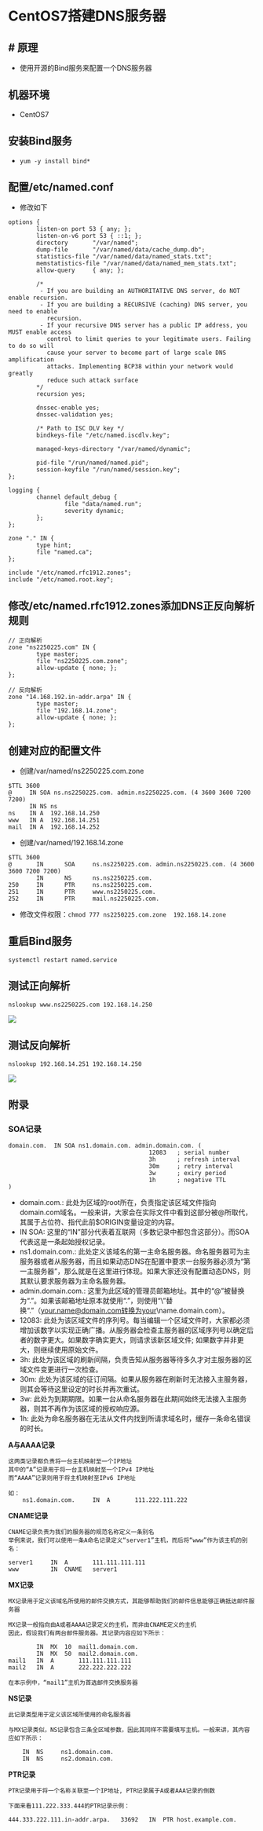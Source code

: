 # CentOS7搭建DNS服务器

## \# 原理

* 使用开源的Bind服务来配置一个DNS服务器

## 机器环境

* CentOS7

## 安装Bind服务

*  `yum -y install bind*`

## 配置/etc/named.conf

* 修改如下

```text
options {
        listen-on port 53 { any; };   
        listen-on-v6 port 53 { ::1; };
        directory       "/var/named";
        dump-file       "/var/named/data/cache_dump.db";
        statistics-file "/var/named/data/named_stats.txt";
        memstatistics-file "/var/named/data/named_mem_stats.txt";
        allow-query     { any; };

        /*
         - If you are building an AUTHORITATIVE DNS server, do NOT enable recursion.
         - If you are building a RECURSIVE (caching) DNS server, you need to enable
           recursion.
         - If your recursive DNS server has a public IP address, you MUST enable access
           control to limit queries to your legitimate users. Failing to do so will
           cause your server to become part of large scale DNS amplification
           attacks. Implementing BCP38 within your network would greatly
           reduce such attack surface
        */
        recursion yes;

        dnssec-enable yes;
        dnssec-validation yes;

        /* Path to ISC DLV key */
        bindkeys-file "/etc/named.iscdlv.key";

        managed-keys-directory "/var/named/dynamic";

        pid-file "/run/named/named.pid";
        session-keyfile "/run/named/session.key";
};

logging {
        channel default_debug {
                file "data/named.run";
                severity dynamic;
        };
};

zone "." IN {
        type hint;
        file "named.ca";
};

include "/etc/named.rfc1912.zones";
include "/etc/named.root.key";
```

## 修改/etc/named.rfc1912.zones添加DNS正反向解析规则

```text
// 正向解析
zone "ns2250225.com" IN {
        type master;
        file "ns2250225.com.zone";
        allow-update { none; };
};

// 反向解析
zone "14.168.192.in-addr.arpa" IN {
        type master;
        file "192.168.14.zone";
        allow-update { none; };
};
```

## 创建对应的配置文件

* 创建/var/named/ns2250225.com.zone

```text
$TTL 3600
@     IN SOA ns.ns2250225.com. admin.ns2250225.com. (4 3600 3600 7200 7200)
      IN NS ns
ns    IN A  192.168.14.250
www   IN A  192.168.14.251
mail  IN A  192.168.14.252
```

* 创建/var/named/192.168.14.zone

```text
$TTL 3600
@       IN      SOA     ns.ns2250225.com. admin.ns2250225.com. (4 3600 3600 7200 7200)
        IN      NS      ns.ns2250225.com.
250     IN      PTR     ns.ns2250225.com.
251     IN      PTR     www.ns2250225.com.
252     IN      PTR     mail.ns2250225.com.
```

* 修改文件权限：`chmod 777 ns2250225.com.zone  192.168.14.zone`

## 重启Bind服务

```text
systemctl restart named.service
```

## 测试正向解析

```text
nslookup www.ns2250225.com 192.168.14.250
```

![](../.gitbook/assets/1%20%282%29.png)

## 测试反向解析

```text
nslookup 192.168.14.251 192.168.14.250
```

![](../.gitbook/assets/2%20%281%29.png)

## 附录

### **SOA记录**

```text
domain.com.  IN SOA ns1.domain.com. admin.domain.com. (
                                        12083   ; serial number
                                        3h      ; refresh interval
                                        30m     ; retry interval
                                        3w      ; exiry period
                                        1h      ; negative TTL
)
```



* domain.com.: 此处为区域的root所在，负责指定该区域文件指向domain.com域名。一般来讲，大家会在实际文件中看到这部分被@所取代，其属于占位符、指代此前$ORIGIN变量设定的内容。
* IN SOA: 这里的“IN”部分代表着互联网（多数记录中都包含这部分）。而SOA代表这是一条起始授权记录。
* ns1.domain.com.: 此处定义该域名的第一主命名服务器。命名服务器可为主服务器或者从服务器，而且如果动态DNS在配置中要求一台服务器必须为“第一主服务器”，那么就是在这里进行体现。如果大家还没有配置动态DNS，则其默认要求服务器为主命名服务器。
* admin.domain.com.: 这里为此区域的管理员邮箱地址。其中的“@”被替换为“.”。如果该邮箱地址原本就使用“.”，则使用“\”替换“.”（your.name@domain.com转换为your\name.domain.com）。
* 12083: 此处为该区域文件的序列号。每当编辑一个区域文件时，大家都必须增加该数字以实现正确广播。从服务器会检查主服务器的区域序列号以确定后者的数字更大。如果数字确实更大，则请求该新区域文件; 如果数字并非更大，则继续使用原始文件。
* 3h: 此处为该区域的刷新间隔，负责告知从服务器等待多久才对主服务器的区域文件变更进行一次检查。
* 30m: 此处为该区域的征订间隔。如果从服务器在刷新时无法接入主服务器，则其会等待这里设定的时长并再次重试。
* 3w: 此处为到期期限。如果一台从命名服务器在此期间始终无法接入主服务器，则其不再作为该区域的授权响应源。
* 1h: 此处为命名服务器在无法从文件内找到所请求域名时，缓存一条命名错误的时长。

**A与AAAA记录**

```text
这两类记录都负责将一台主机映射至一个IP地址
其中的“A”记录用于将一台主机映射至一个IPv4 IP地址
而“AAAA”记录则用于将主机映射至IPv6 IP地址

如：
    ns1.domain.com.     IN  A       111.222.111.222
```

**CNAME记录**

```text
CNAME记录负责为我们的服务器的规范名称定义一条别名
举例来说，我们可以使用一条A命名记录定义“server1”主机，而后将“www”作为该主机的别名：

server1     IN  A       111.111.111.111
www         IN  CNAME   server1
```

**MX记录**

```text
MX记录用于定义该域名所使用的邮件交换方式，其能够帮助我们的邮件信息能够正确抵达邮件服务器

MX记录一般指向由A或者AAAA记录定义的主机，而非由CNAME定义的主机
因此，假设我们有两台邮件服务器。其记录内容应如下所示：

        IN  MX  10  mail1.domain.com.
        IN  MX  50  mail2.domain.com.
mail1   IN  A       111.111.111.111
mail2   IN  A       222.222.222.222

在本示例中，“mail1”主机为首选邮件交换服务器
```

**NS记录**

```text
此记录类型用于定义该区域所使用的命名服务器

与MX记录类似，NS记录包含三条全区域参数，因此其同样不需要填写主机。一般来讲，其内容应如下所示：

    IN  NS     ns1.domain.com.
    IN  NS     ns2.domain.com.
```

**PTR记录**

```text
PTR记录用于将一个名称关联至一个IP地址, PTR记录属于A或者AAA记录的倒数

下面来看111.222.333.444的PTR记录示例：

444.333.222.111.in-addr.arpa.   33692   IN  PTR host.example.com.
```


